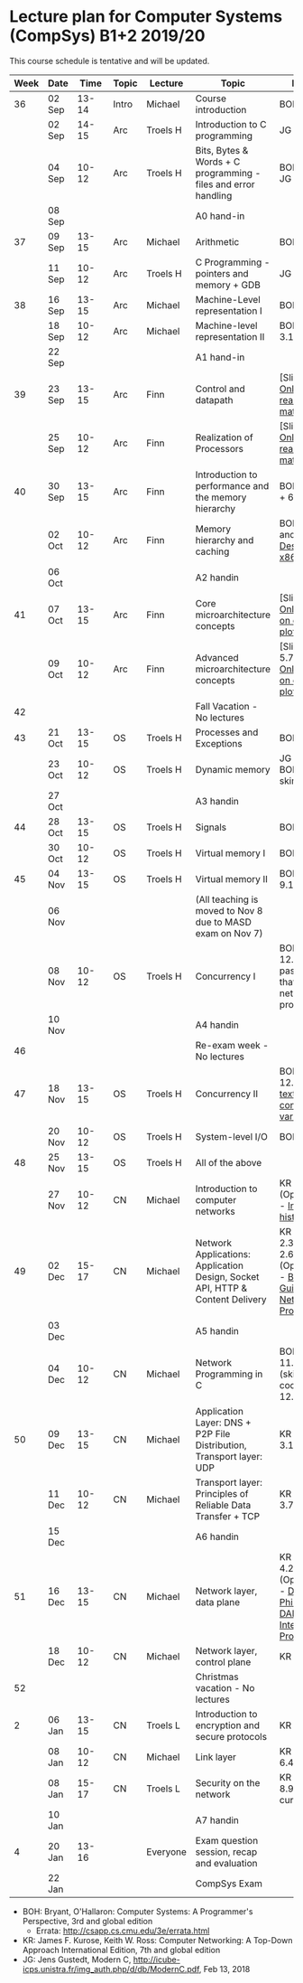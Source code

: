 # Lecture plan for Computer Systems (CompSys) B1+2 2019/20

This course schedule is tentative and will be updated.

| Week | Date        | &nbsp;Time&nbsp; | Topic | Lecture  | Topic                                                                         | Material                                                                                                                                                           |
| ---- | ----        | ----             | ----- | -------  | ------                                                                        | ------                                                                                                                                                             |
| 36   | 02 Sep      | 13-14            | Intro | Michael  | Course introduction                                                           | BOH 1                                                                                                                                                              |
|      | 02 Sep      | 14-15            | Arc   | Troels H | Introduction to C programming                                                 | JG 1-3                                                                                                                                                             |
|      | 04 Sep      | 10-12            | Arc   | Troels H | Bits, Bytes & Words + C programming - files and error handling                | BOH 2.1-2.2, JG 4-7                                                                                                                                                |
|      | 08 Sep      |                  |       |          | A0 hand-in                                                                    |                                                                                                                                                                    |
| 37   | 09 Sep      | 13-15            | Arc   | Michael  | Arithmetic                                                                    | BOH 2.3-2.4                                                                                                                                                        |
|      | 11 Sep      | 10-12            | Arc   | Troels H | C Programming - pointers and memory + GDB                                     | JG 8-9                                                                                                                                                             |
| 38   | 16 Sep      | 13-15            | Arc   | Michael  | Machine-Level representation I                                                | BOH 3.1-3.6                                                                                                                                                        |
|      | 18 Sep      | 10-12            | Arc   | Michael  | Machine-level representation II                                               | BOH 3.6-3.10                                                                                                                                                       |
|      | 22 Sep      |                  |       |          | A1 hand-in                                                                    |                                                                                                                                                                    |
| 39   | 23 Sep      | 13-15            | Arc   | Finn     | Control and datapath                                                          | [Slides] and [Online reading material](https://github.com/kirkedal/compSys-e2019-pub/blob/master/material/190923_single_cycle_prime/readingMaterial.md)                                                                                                                              |
|      | 25 Sep      | 10-12            | Arc   | Finn     | Realization of Processors                                                     | [Slides] and [Online reading material](https://github.com/kirkedal/compSys-e2019-pub/blob/master/material/190923_single_cycle_prime/readingMaterial.md)                                                                                                                              |
| 40   | 30 Sep      | 13-15            | Arc   | Finn     | Introduction to performance and the memory hierarchy                          | BOH 5.1-5.2 + 6.1-6.3                                                                                                                                              |
|      | 02 Oct      | 10-12            | Arc   | Finn     | Memory hierarchy and caching                                                  | BOH 6.4-6.6 and [Description of x86prime](https://github.com/kirkedal/compSys-e2019-pub/blob/master/x86prime.md)                                                   |
|      | 06 Oct      |                  |       |          | A2 handin                                                                     |                                                                                                                                                                    |
| 41   | 07 Oct      | 13-15            | Arc   | Finn     | Core microarchitecture concepts                                               | [Slides] and [Online note on execution plots](https://x86prime.github.io/afviklingsplot/)                                                                                                                              |
|      | 09 Oct      | 10-12            | Arc   | Finn     | Advanced microarchitecture concepts                                           | [Slides, BOH 5.7] and [Online note on execution plots](https://x86prime.github.io/afviklingsplot/)                                                                                                                                                 |
| 42   |             |                  |       |          | Fall Vacation - No lectures                                                   |                                                                                                                                                                    |
| 43   | 21 Oct      | 13-15            | OS    | Troels H | Processes and Exceptions                                                      | BOH 8-1-8.4                                                                                                                                                        |
|      | 23 Oct      | 10-12            | OS    | Troels H | Dynamic memory                                                                | JG 12-13, BOH 8.5 (just skim)                                                                                                                                      |
|      | 27 Oct      |                  |       |          | A3 handin                                                                     |                                                                                                                                                                    |
| 44   | 28 Oct      | 13-15            | OS    | Troels H | Signals                                                                       | BOH 8.5-8.7                                                                                                                                                        |
|      | 30 Oct      | 10-12            | OS    | Troels H | Virtual memory I                                                              | BOH 9.1-9.6                                                                                                                                                        |
| 45   | 04 Nov      | 13-15            | OS    | Troels H | Virtual memory II                                                             | BOH 9.7-9.12                                                                                                                                                       |
|      | 06 Nov      |                  |       |          | (All teaching is moved to Nov 8 due to MASD exam on Nov 7)                    |                                                                                                                                                                    |
|      | 08 Nov      | 10-12            | OS    | Troels H | Concurrency I                                                                 | BOH 12.1-12.5 (skim past the parts that refer to network programming)                                                                                              |
|      | 10 Nov      |                  |       |          | A4 handin                                                                     |                                                                                                                                                                    |
| 46   |             |                  |       |          | Re-exam week - No lectures                                                    |                                                                                                                                                                    |
| 47   | 18 Nov      | 13-15            | OS    | Troels H | Concurrency II                                                                | BOH 12.6-12.7 and [this text on condition variables](http://pages.cs.wisc.edu/~remzi/OSTEP/threads-cv.pdf)                                                         |
|      | 20 Nov      | 10-12            | OS    | Troels H | System-level I/O                                                              | BOH 10                                                                                                                                                             |
| 48   | 25 Nov      | 13-15            | OS    | Troels H | All of the above                                                              |                                                                                                                                                                    |
|      | 27 Nov      | 10-12            | CN    | Michael  | Introduction to computer networks                                             | KR 1.1 - 1.6 (Optional read - [Internet history](https://www.internetsociety.org/internet/history-internet/brief-history-internet/))                               |
| 49   | 02 Dec      | 15-17            | CN    | Michael  | Network Applications: Application Design, Socket API, HTTP & Content Delivery | KR 2.1, 2.2, 2.3.1, 2.3.2, 2.6.1 - 2.6.3 (Optional read - [Beej's Guide to Network Programming](http://beej.us/guide/bgnet/))                                      |
|      | 03 Dec      |                  |       |          | A5 handin                                                                     |                                                                                                                                                                    |
|      | 04 Dec      | 10-12            | CN    | Michael  | Network Programming in C                                                      | BOH 11.1 - 11.4, 11.6 (skim and see code), 12.1 - 12.3, 12.5.5                                                                                                     |
| 50   | 09 Dec      | 13-15            | CN    | Michael  | Application Layer: DNS + P2P File Distribution, Transport layer: UDP          | KR 2.4, 2.5, 3.1 - 3.3                                                                                                                                             |
|      | 11 Dec      | 10-12            | CN    | Michael  | Transport layer: Principles of Reliable Data Transfer + TCP                   | KR 3.4 - 3.7.1                                                                                                                                                     |
|      | 15 Dec      |                  |       |          | A6 handin                                                                     |                                                                                                                                                                    |
| 51   | 16 Dec      | 13-15            | CN    | Michael  | Network layer, data plane                                                     | KR 4.1 - 4.2.4, 4.3 (Optional read - [Design Philosophy of DARPA Internet Protocols](http://www.cs.princeton.edu/courses/archive/spr14/cos461/papers/clark88.pdf)) |
|      | 18 Dec      | 10-12            | CN    | Michael  | Network layer, control plane                                                  | KR 5.1 - 5.3                                                                                                                                                       |
| 52   |             |                  |       |          | Christmas vacation - No lectures                                              |                                                                                                                                                                    |
| 2    | 06 Jan      | 13-15            | CN    | Troels L | Introduction to encryption and secure protocols                               | KR 8.1 - 8.4                                                                                                                                                       |
|      | 08 Jan      | 10-12            | CN    | Michael  | Link layer                                                                    | KR 6.1 - 6.4.3                                                                                                                                                     |
|      | 08 Jan      | 15-17            | CN    | Troels L | Security on the network                                                       | KR 8.5 - 8.6, 8.9 (8.9 only cursorily)                                                                                                                             |
|      | 10 Jan      |                  |       |          | A7 handin                                                                     |                                                                                                                                                                    |
| 4    | 20 Jan      | 13-16            |       | Everyone | Exam question session, recap and evaluation                                   |                                                                                                                                                                    |
|      | 22 Jan      |                  |       |          | CompSys Exam                                                                  |                                                                                                                                                                    |


 - BOH: Bryant, O'Hallaron: Computer Systems: A Programmer's Perspective, 3rd and global edition
   - Errata: http://csapp.cs.cmu.edu/3e/errata.html
 - KR: James F. Kurose, Keith W. Ross: Computer Networking: A Top-Down Approach International Edition, 7th and global edition
 - JG: Jens Gustedt, Modern C, http://icube-icps.unistra.fr/img_auth.php/d/db/ModernC.pdf, Feb 13, 2018

